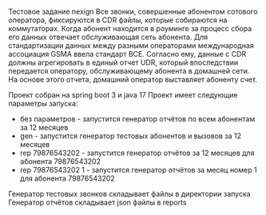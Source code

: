 Тестовое задание nexign
Все звонки, совершенные абонентом сотового оператора, фиксируются в CDR файлы, которые собираются на коммутаторах. Когда абонент находится в роуминге за процесс сбора его данных отвечает обслуживающая сеть абонента. Для стандартизации данных между разными операторами международная ассоциация GSMA ввела стандарт BCE. Согласно ему, данные с CDR должны агрегировать в единый отчет UDR, который впоследствии передается оператору, обслуживающему абонента в домашней сети. На основе этого отчета, домашний оператор выставляет абоненту счет.

Проект собран на spring boot 3 и java 17
Проект имеет следующие параметры запуска:
* без параметров - запустится генератор отчётов по всем абонентам за 12 месяцев
* gen - запустится генератор тестовых абонентов и вызовов за 12 месяцев
* rep 79876543202 - запустится генератор отчётов за 12 месяцев для абонента 79876543202
* rep 79876543202 1 - запустится генератор отчётов за месяц номер 1 для абонента 79876543202

Генератор тестовых звонков складывает файлы в директории запуска
Генератор отчётов складывает json файлы в reports